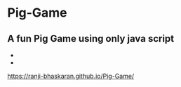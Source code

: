 # Pig-Game
A fun Pig Game using only java script 
-
-
-
https://ranji-bhaskaran.github.io/Pig-Game/
